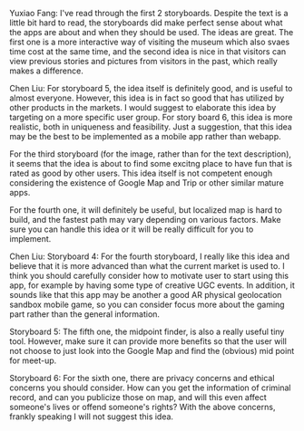 
Yuxiao Fang:
I've read through the first 2 storyboards. Despite the text is a little bit hard to read, the storyboards did make perfect sense about what the apps are about and when they should be used. 
The ideas are great. The first one is a more interactive way of visiting the museum which also svaes time cost at the same time, and the second idea is nice in that visitors can view previous stories and pictures from visitors in the past, which really makes a difference.

Chen Liu:
For storyboard 5, the idea itself is definitely good, and is useful to almost everyone. However, this idea is in fact so good that has utilized by other products in the markets. I would suggest to elaborate this idea by targeting on a more specific user group. 
For story board 6, this idea is more realistic, both in uniqueness and feasibility. Just a suggestion, that this idea may be the best to be implemented as a mobile app rather than webapp.

For the third storyboard (for the image, rather than for the text description), it seems that the idea is about to find some excitng place to have fun that is rated as good by other users. This idea itself is not competent enough considering the existence of Google Map and Trip or other similar mature apps.

For the fourth one, it will definitely be useful, but localized map is hard to build, and the fastest path may vary depending on various factors. Make sure you can handle this idea or it  will be really difficult for you to implement.

Chen Liu:
Storyboard 4:
For the fourth storyboard, I really like this idea and believe that it is more advanced than what the current market is used to. I think you should carefully consider how to motivate user to start using this app, for example by having some type of creative UGC events. In addition, it sounds like that this app may be another a good AR physical geolocation sandbox mobile game, so you can consider focus more about the gaming part rather than the general information.

Storyboard 5:
The fifth one, the midpoint finder, is also a really useful tiny tool. However, make sure it can provide more benefits so that the user will not choose to just look into the Google Map and find the (obvious) mid point for meet-up.

Storyboard 6:
For the sixth one, there are privacy concerns and ethical concerns you should consider. How can you get the information of criminal record, and can you publicize those on map, and will this even affect someone's lives or offend someone's rights? With the above concerns, frankly speaking I will not suggest this idea.
